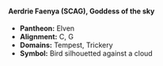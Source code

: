 #### Aerdrie Faenya (SCAG), Goddess of the sky
- **Pantheon:** Elven
- **Alignment:** C, G
- **Domains:** Tempest, Trickery
- **Symbol:** Bird silhouetted against a cloud